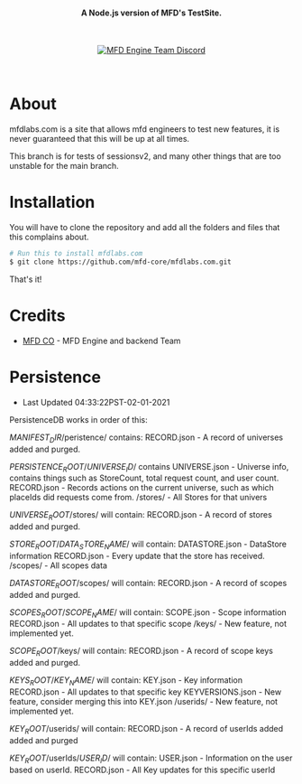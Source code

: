 <h4 align="center">A Node.js version of MFD's TestSite.</h4>
<br>
<p align='center'>
	<a href="https://discord.gg/afahYa5VvX"><img src="https://img.shields.io/badge/Discord-MFD%20Engine%20Team%20Chat-blue.svg?style=flat-square" alt="MFD Engine Team Discord"/></a>
</p>
<br>

# About

mfdlabs.com is a site that allows mfd engineers to test new features, it is never guaranteed that this will be up at all times.

This branch is for tests of sessionsv2, and many other things that are too unstable for the main branch.

# Installation

You will have to clone the repository and add all the folders and files that this complains about.

```bash
# Run this to install mfdlabs.com
$ git clone https://github.com/mfd-core/mfdlabs.com.git
```

That's it!

# Credits

-   [MFD CO](https://github.com/mfd-core) - MFD Engine and backend Team

# Persistence

-   Last Updated 04:33:22PST-02-01-2021

PersistenceDB works in order of this:

$MANIFEST_DIR$/peristence/ contains:
RECORD.json - A record of universes added and purged.

$PERSISTENCE_ROOT$/$UNIVERSE_ID$/ contains
UNIVERSE.json - Universe info, contains things such as StoreCount, total request count, and user count.
RECORD.json - Records actions on the current universe, such as which placeIds did requests come from.
/stores/ - All Stores for that univers

$UNIVERSE_ROOT$/stores/ will contain:
RECORD.json - A record of stores added and purged.

$STORE_ROOT$/$DATA_STORE_NAME$/ will contain:
DATASTORE.json - DataStore information
RECORD.json - Every update that the store has received.
/scopes/ - All scopes data

$DATASTORE_ROOT$/scopes/ will contain:
RECORD.json - A record of scopes added and purged.

$SCOPES_ROOT$/$SCOPE_NAME$/ will contain:
SCOPE.json - Scope information
RECORD.json - All updates to that specific scope
/keys/ - New feature, not implemented yet.

$SCOPE_ROOT$/keys/ will contain:
RECORD.json - A record of scope keys added and purged.

$KEYS_ROOT$/$KEY_NAME$/ will contain:
KEY.json - Key information
RECORD.json - All updates to that specific key
KEYVERSIONS.json - New feature, consider merging this into KEY.json
/userids/ - New feature, not implemented yet.

$KEY_ROOT$/userids/ will contain:
RECORD.json - A record of userIds added added and purged

$KEY_ROOT$/userIds/$USER_ID$/ will contain:
USER.json - Information on the user based on userId.
RECORD.json - All Key updates for this specific userId
